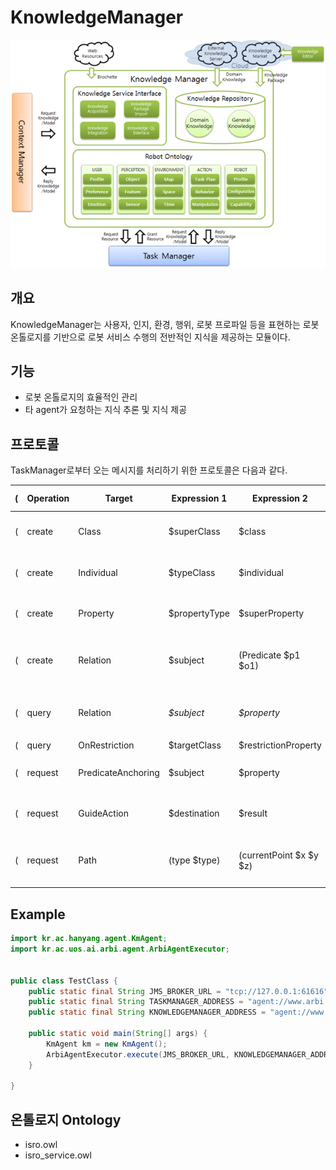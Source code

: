 # KnowledgeManager
![ARBI Framework 내의 KnowledgeManager 도식](./km_structure.png)

## 개요
KnowledgeManager는 사용자, 인지, 환경, 행위, 로봇 프로파일 등을 표현하는 로봇 온톨로지를 기반으로 로봇 서비스 수행의 전반적인 지식을 제공하는 모듈이다.



## 기능
* 로봇 온톨로지의 효율적인 관리
* 타 agent가 요청하는 지식 추론 및 지식 제공



## 프로토콜

TaskManager로부터 오는 메시지를 처리하기 위한 프로토콜은 다음과 같다.

|(|Operation|Target|Expression 1|Expression 2|Expression 3|Expression 4|Expression 5|)|Description|
|-|-|-|-|-|-|-|-|-|-|
|(|create|Class|$superClass|$class||||)|온톨로지에 새로운 클래스 생성|
|(|create|Individual|$typeClass|$individual||||)|온톨로지에 새로운 인디비주얼 생성|
|(|create|Property|$propertyType|$superProperty|$property|$domain|$range|)|온톨로지에 새로운 프로퍼티 생성|
|(|create|Relation|$subject|(Predicate $p1 $o1)|(Predicate $p2 $o2)|...||)|온톨로지에 새로운 관계 트리플(S - P - O) 생성|
|(|query|Relation|*$subject*|*$property*|*$object*|||)|$s, $p, $o 중 1개 또는 2개의 정보 필요|
|(|query|OnRestriction|$targetClass|$restrictionProperty|$restrictionObject|$result||)||
|(|request|PredicateAnchoring|$subject|$property|$object|||)|자연어 용어를 온톨로지 용어로 매핑|
|(|request|GuideAction|$destination|$result||||)|목적지에 대한 안내 행동 요청|
|(|request|Path|(type $type)|(currentPoint $x $y $z)|$departure|$destination||)|현재좌표로부터 목적지까지의 이동경로|



## Example

```java
import kr.ac.hanyang.agent.KmAgent;
import kr.ac.uos.ai.arbi.agent.ArbiAgentExecutor;


public class TestClass {
	public static final String JMS_BROKER_URL = "tcp://127.0.0.1:61616";
	public static final String TASKMANAGER_ADDRESS = "agent://www.arbi.com/taskManager";
	public static final String KNOWLEDGEMANAGER_ADDRESS = "agent://www.arbi.com/knowledgeManager";
	
	public static void main(String[] args) {
		KmAgent km = new KmAgent();
		ArbiAgentExecutor.execute(JMS_BROKER_URL, KNOWLEDGEMANAGER_ADDRESS, km);
	}

}
```



## 온톨로지 Ontology

* isro.owl
* isro_service.owl